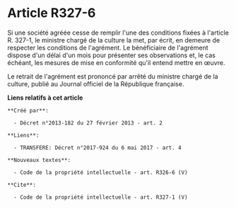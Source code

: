 # Article R327-6

Si une société agréée cesse de remplir l'une des conditions fixées à l'article R. 327-1, le ministre chargé de la culture la
met, par écrit, en demeure de respecter les conditions de l'agrément. Le bénéficiaire de l'agrément dispose d'un délai d'un
mois pour présenter ses observations et, le cas échéant, les mesures de mise en conformité qu'il entend mettre en œuvre. 

Le retrait de l'agrément est prononcé par arrêté du ministre chargé de la culture, publié au Journal officiel de la
République française.

**Liens relatifs à cet article**

	**Créé par**:

	  - Décret n°2013-182 du 27 février 2013 - art. 2

	**Liens**:

	  - TRANSFERE: Décret n°2017-924 du 6 mai 2017 - art. 4

	**Nouveaux textes**:

	  - Code de la propriété intellectuelle - art. R326-6 (V)

	**Cite**:

	  - Code de la propriété intellectuelle - art. R327-1 (V)
